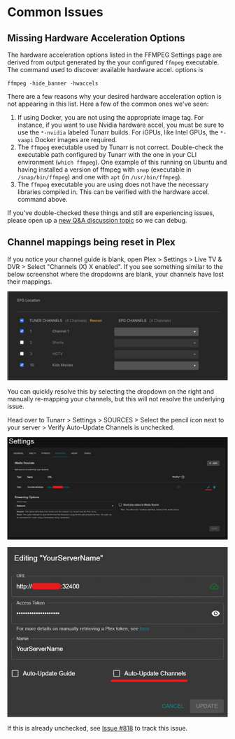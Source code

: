 # Common Issues

## Missing Hardware Acceleration Options

The hardware acceleration options listed in the FFMPEG Settings page are derived from output generated by the your configured `ffmpeg` executable. The command used to discover available hardware accel. options is

```
ffmpeg -hide_banner -hwaccels
```

There are a few reasons why your desired hardware acceleration option is not appearing in this list. Here a few of the common ones we've seen:

1. If using Docker, you are not using the appropriate image tag. For instance, if you want to use Nvidia hardware accel, you must be sure to use the `*-nvidia` labeled Tunarr builds. For iGPUs, like Intel GPUs, the `*-vaapi` Docker images are required.
2. The `ffmpeg` executable used by Tunarr is not correct. Double-check the executable path configured by Tunarr with the one in your CLI environment (`which ffmpeg`). One example of this running on Ubuntu and having installed a version of ffmpeg with `snap` (executable in `/snap/bin/ffmpeg`) and one with `apt` (in `/usr/bin/ffmpeg`).
3. The `ffmpeg` executable you are using does not have the necessary libraries compiled in. This can be verified with the hardware accel. command above.

If you've double-checked these things and still are experiencing issues, please open up a [new Q&A discussion topic](https://github.com/chrisbenincasa/tunarr/discussions/new?category=q-a&title=Missing%20Hardware%20Acceleration%20Option) so we can debug.

## Channel mappings being reset in Plex

If you notice your channel guide is blank, open Plex > Settings > Live TV & DVR > Select "Channels (X) X enabled". If you see something similar to the below screenshot where the dropdowns are blank, your channels have lost their mappings. 

![Channel mappings](/assets/misc-commonissues-channelmappings.png)

You can quickly resolve this by selecting the dropdown on the right and manually re-mapping your channels, but this will not resolve the underlying issue. 

Head over to Tunarr > Settings > SOURCES > Select the pencil icon next to your server > Verify Auto-Update Channels is unchecked.

![Edit sources](/assets/settings-sources-edit.png)

![Auto-update channels disabled](/assets/serversettings-autoupdatechannels.png)

If this is already unchecked, see [Issue #818](https://github.com/chrisbenincasa/tunarr/issues/818) to track this issue. 